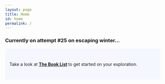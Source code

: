 ```yaml
---
layout: page
title: Home
id: home
permalink: /
---
```


### Currently on attempt #25 on escaping winter...

<p style="padding: 3em 1em; background: #f5f7ff; border-radius: 4px;">
  Take a look at <span style="font-weight: bold">  <a class="internal-link" href="_pages/booklist.md">The Book List</a> </span> to get started on your exploration.
</p>


<style>
  .wrapper {
    max-width: 46em;
  }
</style>
